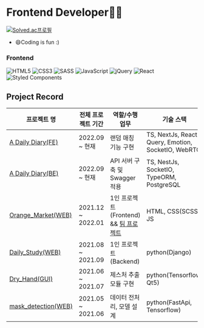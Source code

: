 # **Frontend Developer👨‍💻** <!--[![Hits](https://hits.seeyoufarm.com/api/count/incr/badge.svg?url=https%3A%2F%2Fgithub.com%2Fzzsza)](https://hits.yws1502.com) -->

[![Solved.ac프로필](http://mazassumnida.wtf/api/v2/generate_badge?boj=yws1502)](https://solved.ac/profile/yws1502)


- 😄Coding is fun :)

<!-- [![Gmail Badge](https://img.shields.io/badge/Gmail-d14836?style=flat-square&logo=Gmail&logoColor=white&link=mailto:kimtaeyou0923@gmail.com)](mailto:woosang0430@gmail.com) -->
<!--   [![Tech Blog Badge](http://img.shields.io/badge/-Tech%20blog-black?style=flat-square&logo=github&link=https://shoman2.github.io/)](https://shoman2.github.io/) -->


### Frontend
![HTML5](https://img.shields.io/badge/html5-%23E34F26.svg?style=flat-square&logo=html5&logoColor=white)
![CSS3](https://img.shields.io/badge/css3-%231572B6.svg?style=flat-square&logo=css3&logoColor=white)
![SASS](https://img.shields.io/badge/SASS-hotpink.svg?style=flat-square&logo=SASS&logoColor=white)
![JavaScript](https://img.shields.io/badge/javascript-%23323330.svg?style=flat-square&logo=javascript&logoColor=%23F7DF1E)
![jQuery](https://img.shields.io/badge/jquery-%230769AD.svg?style=flat-square&logo=jquery&logoColor=white)
![React](https://img.shields.io/badge/react-%2320232a.svg?style=flat-square&logo=react&logoColor=%2361DAFB)
![Styled Components](https://img.shields.io/badge/styled--components-DB7093?style=flat-square&logo=styled-components&logoColor=white)
<!-- ![Next JS](https://img.shields.io/badge/Next-black?style=flat-square&logo=next.js&logoColor=white) -->

<!-- ### ML / DL
![TensorFlow](https://img.shields.io/badge/TensorFlow-%23FF6F00.svg?style=flat-square&logo=TensorFlow&logoColor=white)
![Keras](https://img.shields.io/badge/Keras-%23D00000.svg?style=flat-square&logo=Keras&logoColor=white)
![scikit-learn](https://img.shields.io/badge/scikit--learn-%23F7931E.svg?style=flat-square&logo=scikit-learn&logoColor=white)
![OpenCV](https://img.shields.io/badge/opencv-%23white.svg?style=flat-square&logo=opencv&logoColor=white)
![NumPy](https://img.shields.io/badge/numpy-%23013243.svg?style=flat-square&logo=numpy&logoColor=white)
![Pandas](https://img.shields.io/badge/pandas-%23150458.svg?style=flat-square&logo=pandas&logoColor=white) -->

  
## Project Record
| 프로젝트 명 | 전체 프로젝트 기간 | 역할/수행 업무 | 기술 스택 |
| -- | -- | -- | -- |
| [A Daily Diary(FE)](https://github.com/a-daily-diary/ADD.FE) | 2022.09 ~ 현재 | 랜덤 매칭 기능 구현 | TS, NextJs, React Query, Emotion, SocketIO, WebRTC |
| [A Daily Diary(BE)](https://github.com/a-daily-diary/ADD.BE) | 2022.09 ~ 현재 | API 서버 구축 및 Swagger 적용 | TS, NestJs, SocketIO, TypeORM, PostgreSQL |
| [Orange_Market(WEB)](https://github.com/yws1502/Orange_market) | 2021.12 ~ 2022.01 | 1인 프로젝트(Frontend) && [팀 프로젝트](https://github.com/junep16/peach-market) | HTML, CSS(SCSS), JS |
| [Daily_Study(WEB)](https://github.com/yws1502/DailyStudy) | 2021.08 ~ 2021.09 | 1인 프로젝트(Backend) | python(Django) |
| [Dry_Hand(GUI)](https://velog.io/@yws1502/DryHand-Project) | 2021.06 ~ 2021.07 | 제스처 추출 모듈 구현 | python(Tensorflow, Qt5) |
| [mask_detection(WEB)](https://velog.io/@yws1502/Mask-Recognition-Project) | 2021.05 ~ 2021.06 | 데이터 전처리, 모델 설계 | python(FastApi, Tensorflow) |




<!-- **yws1502/yws1502** is a ✨ _special_ ✨ repository because its `README.md` (this file) appears on your GitHub profile.

Here are some ideas to get you started:

- 🔭 I’m currently working on ...
- 🌱 I’m currently learning ...
- 👯 I’m looking to collaborate on ...
- 🤔 I’m looking for help with ...
- 💬 Ask me about ...
- 📫 How to reach me: ...
- 😄 Pronouns: ...
- ⚡ Fun fact: ... -->

